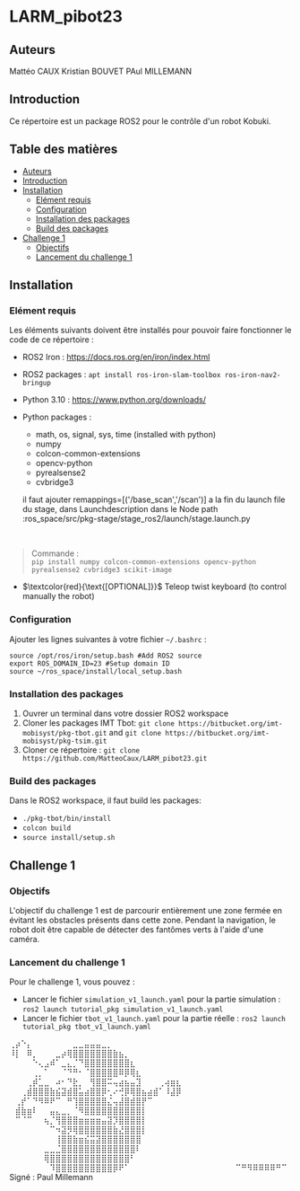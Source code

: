# LARM_pibot23 <!-- omit from toc -->

## Auteurs

Mattéo CAUX 
Kristian BOUVET
PAul MILLEMANN

## Introduction
Ce répertoire est un package ROS2 pour le contrôle d'un robot Kobuki.

## Table des matières <!-- omit from toc -->
- [Auteurs](#auteurs)
- [Introduction](#introduction)
- [Installation](#installation)
  - [Elément requis](#elément-requis)
  - [Configuration](#configuration)
  - [Installation des packages](#installation-des-packages)
  - [Build des packages](#build-des-packages)
- [Challenge 1](#challenge-1)
  - [Objectifs](#objectifs)
  - [Lancement du challenge 1](#lancement-du-challenge-1)


## Installation
### Elément requis
Les éléments suivants doivent être installés pour pouvoir faire fonctionner le code de ce répertoire :
- ROS2 Iron : https://docs.ros.org/en/iron/index.html
- ROS2 packages : `apt install ros-iron-slam-toolbox ros-iron-nav2-bringup`
- Python 3.10 : https://www.python.org/downloads/
- Python packages :
    * math, os, signal, sys, time (installed with python)
    * numpy
    * colcon-common-extensions
    * opencv-python
    * pyrealsense2
    * cvbridge3
  
  il faut ajouter remappings=[('/base_scan','/scan')]
  a la fin du launch file du stage, dans Launchdescription dans le Node
  path :ros_space/src/pkg-stage/stage_ros2/launch/stage.launch.py
</br>

> Commande :  
> `pip install numpy colcon-common-extensions opencv-python pyrealsense2 cvbridge3 scikit-image`

-  $`\textcolor{red}{\text{[OPTIONAL]}}`$ Teleop twist keyboard (to control manually the robot)

### Configuration
Ajouter les lignes suivantes à votre fichier `~/.bashrc` :
```
source /opt/ros/iron/setup.bash #Add ROS2 source
export ROS_DOMAIN_ID=23 #Setup domain ID
source ~/ros_space/install/local_setup.bash
```

### Installation des packages
1. Ouvrer un terminal dans votre dossier ROS2 workspace
1. Cloner les packages IMT Tbot: `git clone https://bitbucket.org/imt-mobisyst/pkg-tbot.git` and `git clone https://bitbucket.org/imt-mobisyst/pkg-tsim.git`
1. Cloner ce répertoire : `git clone https://github.com/MatteoCaux/LARM_pibot23.git`


### Build des packages
Dans le ROS2 workspace, il faut build les packages:
- `./pkg-tbot/bin/install`
- `colcon build`
- `source install/setup.sh`


## Challenge 1

### Objectifs

L'objectif du challenge 1 est de parcourir entièrement une zone fermée en évitant les obstacles présents dans cette zone. Pendant la navigation, le robot doit être capable de détecter des fantômes verts à l'aide d'une caméra.

### Lancement du challenge 1

Pour le challenge 1, vous pouvez : 
- Lancer le fichier `simulation_v1_launch.yaml` pour la partie simulation : `ros2 launch tutorial_pkg simulation_v1_launch.yaml`
- Lancer le fichier `tbot_v1_launch.yaml` pour la partie réelle : `ros2 launch tutorial_pkg tbot_v1_launch.yaml`


⢀⡴⠑⡄⠀⠀⠀⠀⠀⠀⠀⣀⣀⣤⣤⣤⣀⡀⠀⠀⠀⠀⠀⠀⠀⠀⠀⠀⠀⠀ 
⠸⡇⠀⠿⡀⠀⠀⠀⣀⡴⢿⣿⣿⣿⣿⣿⣿⣿⣷⣦⡀⠀⠀⠀⠀⠀⠀⠀⠀⠀ 
⠀⠀⠀⠀⠑⢄⣠⠾⠁⣀⣄⡈⠙⣿⣿⣿⣿⣿⣿⣿⣿⣆⠀⠀⠀⠀⠀⠀⠀⠀ 
⠀⠀⠀⠀⢀⡀⠁⠀⠀⠈⠙⠛⠂⠈⣿⣿⣿⣿⣿⠿⡿⢿⣆⠀⠀⠀⠀⠀⠀⠀ 
⠀⠀⠀⢀⡾⣁⣀⠀⠴⠂⠙⣗⡀⠀⢻⣿⣿⠭⢤⣴⣦⣤⣹⠀⠀⠀⢀⢴⣶⣆ 
⠀⠀⢀⣾⣿⣿⣿⣷⣮⣽⣾⣿⣥⣴⣿⣿⡿⢂⠔⢚⡿⢿⣿⣦⣴⣾⠁⠸⣼⡿ 
⠀⢀⡞⠁⠙⠻⠿⠟⠉⠀⠛⢹⣿⣿⣿⣿⣿⣌⢤⣼⣿⣾⣿⡟⠉⠀⠀⠀⠀⠀ 
⠀⣾⣷⣶⠇⠀⠀⣤⣄⣀⡀⠈⠻⣿⣿⣿⣿⣿⣿⣿⣿⣿⣿⡇⠀⠀⠀⠀⠀⠀ 
⠀⠉⠈⠉⠀⠀⢦⡈⢻⣿⣿⣿⣶⣶⣶⣶⣤⣽⡹⣿⣿⣿⣿⡇⠀⠀⠀⠀⠀⠀ 
⠀⠀⠀⠀⠀⠀⠀⠉⠲⣽⡻⢿⣿⣿⣿⣿⣿⣿⣷⣜⣿⣿⣿⡇⠀⠀⠀⠀⠀⠀ 
⠀⠀⠀⠀⠀⠀⠀⠀⢸⣿⣿⣷⣶⣮⣭⣽⣿⣿⣿⣿⣿⣿⣿⠀⠀⠀⠀⠀⠀⠀ 
⠀⠀⠀⠀⠀⠀⣀⣀⣈⣿⣿⣿⣿⣿⣿⣿⣿⣿⣿⣿⣿⣿⠇⠀⠀⠀⠀⠀⠀⠀ 
⠀⠀⠀⠀⠀⠀⢿⣿⣿⣿⣿⣿⣿⣿⣿⣿⣿⣿⣿⣿⣿⠃⠀⠀⠀⠀⠀⠀⠀⠀ 
⠀⠀⠀⠀⠀⠀⠀⠹⣿⣿⣿⣿⣿⣿⣿⣿⣿⣿⡿⠟⠁⠀⠀⠀⠀⠀⠀⠀⠀⠀ 
⠀⠀⠀⠀⠀⠀⠀⠀⠀⠉⠛⠻⠿⠿⠿⠿⠛⠉
Signé : Paul Millemann